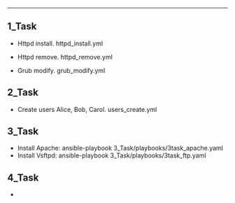 
----

## 1_Task

* Httpd install.
  httpd_install.yml

* Httpd remove.
  httpd_remove.yml

* Grub modify.
  grub_modify.yml


## 2_Task

* Create users Alice, Bob, Carol.
  users_create.yml


## 3_Task

* Install Apache: ansible-playbook 3_Task/playbooks/3task_apache.yaml
* Install Vsftpd: ansible-playbook 3_Task/playbooks/3task_ftp.yaml


## 4_Task
*